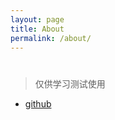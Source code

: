 ```yaml
---
layout: page
title: About
permalink: /about/
---
```

# 
> 仅供学习测试使用

* [github](https://github.com/wb94)